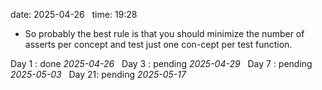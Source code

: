 date: 2025-04-26  
time: 19:28  

- So probably the best rule is that you should minimize the number of asserts per concept and test just one con-cept per test function.



Day 1 : done *2025-04-26*  
Day 3 : pending *2025-04-29*  
Day 7 : pending *2025-05-03*  
Day 21: pending *2025-05-17*